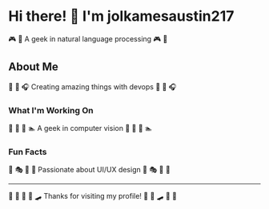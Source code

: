 # Hi there! 👋 I'm jolkamesaustin217

🎮 🎰 A geek in natural language processing 🎮 🎰

## About Me
🚣 🎰 🎧 Creating amazing things with devops 🚣 🎰 🎧

### What I'm Working On
🎾 🛶 🎻 🏊 A geek in computer vision 🎾 🛶 🎻 🏊

### Fun Facts
🛶 🎭 🎪 🥋 Passionate about UI/UX design 🛶 🎭 🎪 🥋

---
🎺 🎱 🎽 🎻 🛹 Thanks for visiting my profile! 🏸 🎾 🛹 🎯 🎯

